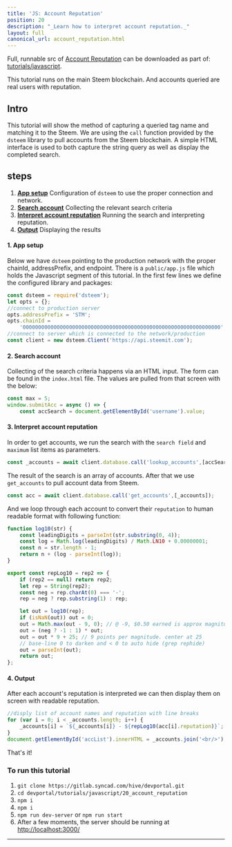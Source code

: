 ```yaml
---
title: 'JS: Account Reputation'
position: 20
description: "_Learn how to interpret account reputation._"
layout: full
canonical_url: account_reputation.html
---              
```

<span class="fa-pull-left top-of-tutorial-repo-link"><span class="first-word">Full</span>, runnable src of [Account Reputation](https://gitlab.syncad.com/hive/devportal/-/tree/master/tutorials/javascript/tutorials/20_account_reputation) can be downloaded as part of: [tutorials/javascript](https://gitlab.syncad.com/hive/devportal/-/tree/master/tutorials/javascript).</span>
<br>



This tutorial runs on the main Steem blockchain. And accounts queried are real users with reputation.

## Intro

This tutorial will show the method of capturing a queried tag name and matching it to the Steem. We are using the `call` function provided by the `dsteem` library to pull accounts from the Steem blockchain. A simple HTML interface is used to both capture the string query as well as display the completed search.

## steps

1.  [**App setup**](#app-setup) Configuration of `dsteem` to use the proper connection and network.
2.  [**Search account**](#search-account) Collecting the relevant search criteria
3.  [**Interpret account reputation**](#run-reputation) Running the search and interpreting reputation.
4.  [**Output**](#output) Displaying the results

#### 1. App setup <a name="app-setup"></a>

Below we have `dsteem` pointing to the production network with the proper chainId, addressPrefix, and endpoint. There is a `public/app.js` file which holds the Javascript segment of this tutorial. In the first few lines we define the configured library and packages:

```javascript
const dsteem = require('dsteem');
let opts = {};
//connect to production server
opts.addressPrefix = 'STM';
opts.chainId =
    '0000000000000000000000000000000000000000000000000000000000000000';
//connect to server which is connected to the network/production
const client = new dsteem.Client('https://api.steemit.com');
```

#### 2. Search account <a name="search-account"></a>

Collecting of the search criteria happens via an HTML input. The form can be found in the `index.html` file. The values are pulled from that screen with the below:

```javascript
const max = 5;
window.submitAcc = async () => {
    const accSearch = document.getElementById('username').value;
```

#### 3. Interpret account reputation <a name="run-reputation"></a>

In order to get accounts, we run the search with the `search field` and `maximum` list items as parameters.

```javascript
const _accounts = await client.database.call('lookup_accounts',[accSearch, max]);
```

The result of the search is an array of accounts. After that we use `get_accounts` to pull account data from Steem.

```javascript
const acc = await client.database.call('get_accounts',[_accounts]);
```

And we loop through each account to convert their `reputation` to human readable format with following function:

```javascript
function log10(str) {
    const leadingDigits = parseInt(str.substring(0, 4));
    const log = Math.log(leadingDigits) / Math.LN10 + 0.00000001;
    const n = str.length - 1;
    return n + (log - parseInt(log));
}

export const repLog10 = rep2 => {
    if (rep2 == null) return rep2;
    let rep = String(rep2);
    const neg = rep.charAt(0) === '-';
    rep = neg ? rep.substring(1) : rep;

    let out = log10(rep);
    if (isNaN(out)) out = 0;
    out = Math.max(out - 9, 0); // @ -9, $0.50 earned is approx magnitude 1
    out = (neg ? -1 : 1) * out;
    out = out * 9 + 25; // 9 points per magnitude. center at 25
    // base-line 0 to darken and < 0 to auto hide (grep rephide)
    out = parseInt(out);
    return out;
};
```

#### 4. Output <a name="output"></a>

After each account's reputation is interpreted we can then display them on screen with readable reputation.

```javascript
//disply list of account names and reputation with line breaks
for (var i = 0; i < _accounts.length; i++) {
    _accounts[i] = `${_accounts[i]} - ${repLog10(acc[i].reputation)}`;
}
document.getElementById('accList').innerHTML = _accounts.join('<br/>');
```

That's it!

### To run this tutorial

1.  `git clone https://gitlab.syncad.com/hive/devportal.git`
1.  `cd devportal/tutorials/javascript/20_account_reputation`
1.  `npm i`
1.  `npm i`
1.  `npm run dev-server` or `npm run start`
1.  After a few moments, the server should be running at [http://localhost:3000/](http://localhost:3000/)


---
